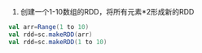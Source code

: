 1. 创建一个1-10数组的RDD，将所有元素*2形成新的RDD
```Scala
val arr=Range(1 to 10)
val rdd=sc.makeRDD(arr)
val rdd=sc.makeRDD(1 to 10)
```
